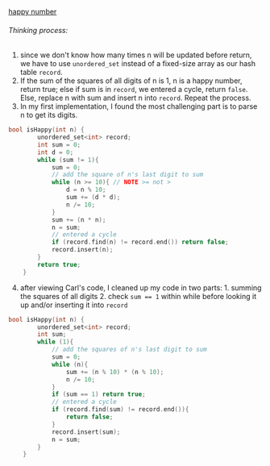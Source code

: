
[happy number](https://leetcode.cn/problems/happy-number/)
###### Thinking process:
1. since we don't know how many times n will be updated before return, we have to use `unordered_set` instead of a fixed-size array as our hash table `record`. 
2. If the sum of the squares of all digits of n is 1, n is a happy number, return true; else if sum is in `record`, we entered a cycle, return `false`. Else, replace n with sum and insert n into `record`. Repeat the process. 
3. In my first implementation, I found the most challenging part is to parse n to get its digits. 
```cpp
bool isHappy(int n) {
        unordered_set<int> record;
        int sum = 0; 
        int d = 0;
        while (sum != 1){
            sum = 0;
            // add the square of n's last digit to sum
            while (n >= 10){ // NOTE >= not >
                d = n % 10;
                sum += (d * d);
                n /= 10;
            }
            sum += (n * n);
            n = sum;
            // entered a cycle
            if (record.find(n) != record.end()) return false;
            record.insert(n);
        }
        return true;
    }
```
4. after viewing Carl's code, I cleaned up my code in two parts: 1. summing the squares of all digits 2. check `sum == 1` within while before looking it up and/or inserting it into `record`
```cpp
bool isHappy(int n) {
        unordered_set<int> record;
        int sum; 
        while (1){
            // add the squares of n's last digit to sum
            sum = 0;
            while (n){
                sum += (n % 10) * (n % 10);
                n /= 10;
            }
            if (sum == 1) return true;
            // entered a cycle
            if (record.find(sum) != record.end()){
                return false;
            }
            record.insert(sum);
            n = sum;
        }
    }
```
